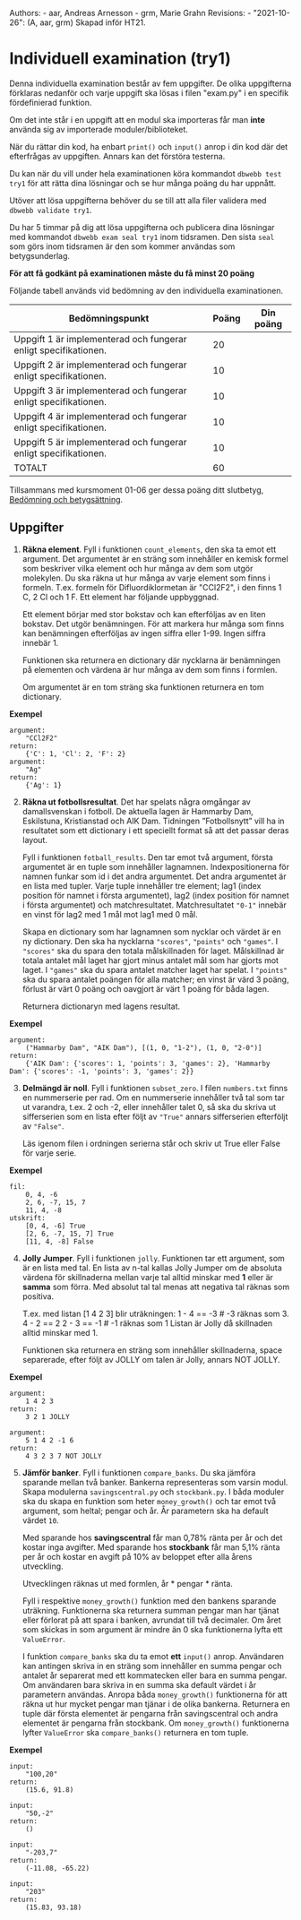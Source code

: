 Authors:
    - aar, Andreas Arnesson
    - grm, Marie Grahn
Revisions:
    - "2021-10-26": (A, aar, grm) Skapad inför HT21.


Individuell examination (try1)
==================================

Denna individuella examination består av fem uppgifter. De olika uppgifterna förklaras nedanför och varje uppgift ska lösas i filen "exam.py" i en specifik fördefinierad funktion.

Om det inte står i en uppgift att en modul ska importeras får man **inte** använda sig av importerade moduler/biblioteket.

När du rättar din kod, ha enbart `print()` och `input()` anrop i din kod där det efterfrågas av uppgiften. Annars kan det förstöra testerna.

Du kan när du vill under hela examinationen köra kommandot `dbwebb test try1` för att rätta dina lösningar och se hur många poäng du har uppnått.

Utöver att lösa uppgifterna behöver du se till att alla filer validera med `dbwebb validate try1`.

Du har 5 timmar på dig att lösa uppgifterna och publicera dina lösningar med kommandot `dbwebb exam seal try1` inom tidsramen. Den sista `seal` som görs inom tidsramen är den som kommer användas som betygsunderlag.

**För att få godkänt på examinationen måste du få minst 20 poäng**

Följande tabell används vid bedömning av den individuella examinationen.

| Bedömningspunkt | Poäng | Din poäng |
|-----------------|-------|-----------|
| Uppgift 1 är implementerad och fungerar enligt specifikationen. | 20 | |
| Uppgift 2 är implementerad och fungerar enligt specifikationen. | 10 | |
| Uppgift 3 är implementerad och fungerar enligt specifikationen. | 10 | |
| Uppgift 4 är implementerad och fungerar enligt specifikationen. | 10 | |
| Uppgift 5 är implementerad och fungerar enligt specifikationen. | 10 | |
| TOTALT | 60 | |

Tillsammans med kursmoment 01-06 ger dessa poäng ditt slutbetyg, [Bedömning och betygsättning](http://dbwebb.se/kurser/faq/bedomning-och-betygsattning-individuell).


Uppgifter
---------------------------------

1. **Räkna element**. Fyll i funktionen `count_elements`, den ska ta emot ett argument. Det argumentet är en sträng som innehåller en kemisk formel som beskriver vilka element och hur många av dem som utgör molekylen. Du ska räkna ut hur många av varje element som finns i formeln. T.ex. formeln för Difluordiklormetan är "CCl2F2", i  den finns 1 C, 2 Cl och 1 F. Ett element har följande uppbyggnad.

    Ett element börjar med stor bokstav och kan efterföljas av en liten bokstav. Det utgör benämningen. För att markera hur många som finns kan benämningen efterföljas av ingen siffra eller 1-99. Ingen siffra innebär 1.

    Funktionen ska returnera en dictionary där nycklarna är benämningen på elementen och värdena är hur många av dem som finns i formlen.

    Om argumentet är en tom sträng ska funktionen returnera en tom dictionary.

**Exempel**

    argument:
        "CCl2F2"
    return:
        {'C': 1, 'Cl': 2, 'F': 2}
    argument:
        "Ag"
    return:
        {'Ag': 1}



2. **Räkna ut fotbollsresultat**. Det har spelats några omgångar av damallsvenskan i fotboll. De aktuella lagen är Hammarby Dam, Eskilstuna, Kristianstad och AIK Dam. Tidningen ”Fotbollsnytt” vill ha in resultatet som ett dictionary i ett speciellt format så att det passar deras layout. 

    Fyll i funktionen `fotball_results`. Den tar emot två argument, första argumentet är en tuple som innehåller lagnamnen. Indexpositionerna för namnen funkar som id i det andra argumentet. Det andra argumentet är en lista med tupler. Varje tuple innehåller tre element; lag1 (index position för namnet i första argumentet), lag2 (index position för namnet i första argumentet) och matchresultatet. Matchresultatet `"0-1"` innebär en vinst för lag2 med 1 mål mot lag1 med 0 mål.

    Skapa en dictionary som har lagnamnen som nycklar och värdet är en ny dictionary. Den ska ha nycklarna `"scores"`, `"points"` och `"games"`. I `"scores"` ska du spara den totala målskillnaden för laget. Målskillnad är totala antalet mål laget har gjort minus antalet mål som har gjorts mot laget. I `"games"` ska du spara antalet matcher laget har spelat. I `"points"` ska du spara antalet poängen för alla matcher; en vinst är värd 3 poäng, förlust är värt 0 poäng och oavgjort är värt 1 poäng för båda lagen.

    Returnera dictionaryn med lagens resultat.

**Exempel**

    argument:
        ("Hammarby Dam", "AIK Dam"), [(1, 0, "1-2"), (1, 0, "2-0")]
    return:
        {'AIK Dam': {'scores': 1, 'points': 3, 'games': 2}, 'Hammarby Dam': {'scores': -1, 'points': 3, 'games': 2}}



3. **Delmängd är noll**. Fyll i funktionen `subset_zero`. I filen `numbers.txt` finns en nummerserie per rad. Om en nummerserie innehåller två tal som tar ut varandra, t.ex. 2 och -2, eller innehåller talet 0, så ska du skriva ut sifferserien som en lista efter följt av `"True"` annars sifferserien efterföljt av `"False"`.

    Läs igenom filen i ordningen serierna står och skriv ut True eller False för varje serie.

**Exempel**

    fil:
        0, 4, -6
        2, 6, -7, 15, 7
        11, 4, -8
    utskrift:
        [0, 4, -6] True
        [2, 6, -7, 15, 7] True
        [11, 4, -8] False



4. **Jolly Jumper**. Fyll i funktionen `jolly`. Funktionen tar ett argument, som är en lista med tal. En lista av n-tal kallas Jolly Jumper om de absoluta värdena för skillnaderna mellan varje tal alltid minskar med **1** eller är **samma** som förra. Med absolut tal tal menas att negativa tal räknas som positiva.

    T.ex. med listan [1 4 2 3] blir uträkningen:
    1 - 4 == -3 # -3 räknas som 3.
    4 - 2 == 2
    2 - 3 == -1 # -1 räknas som 1
    Listan är Jolly då skillnaden alltid minskar med 1.

    Funktionen ska returnera en sträng som innehåller skillnaderna, space separerade, efter följt av JOLLY om talen är Jolly, annars NOT JOLLY. 

**Exempel**

    argument:
        1 4 2 3
    return:
        3 2 1 JOLLY

    argument:
        5 1 4 2 -1 6
    return:
        4 3 2 3 7 NOT JOLLY



5. **Jämför banker**. Fyll i funktionen `compare_banks`. Du ska jämföra sparande mellan två banker. Bankerna representeras som varsin modul. Skapa modulerna `savingscentral.py` och `stockbank.py`. I båda moduler ska du skapa en funktion som heter `money_growth()` och tar emot två argument, som heltal; pengar och år. År parametern ska ha default värdet `10`.

    Med sparande hos **savingscentral** får man 0,78% ränta per år och det kostar inga avgifter. Med sparande hos **stockbank** får man 5,1% ränta per år och kostar en avgift på 10% av beloppet efter alla årens utveckling.

    Utvecklingen räknas ut med formlen, år * pengar * ränta.

    Fyll i respektive `money_growth()` funktion med den bankens sparande uträkning. Funktionerna ska returnera summan pengar man har tjänat eller förlorat på att spara i banken, avrundat till två decimaler.
    Om året som skickas in som argument är mindre än 0 ska funktionerna lyfta ett `ValueError`.

    I funktion `compare_banks` ska du ta emot **ett** `input()` anrop. Användaren kan antingen skriva in en sträng som innehåller en summa pengar och antalet år separerat med ett kommatecken eller bara en summa pengar. Om användaren bara skriva in en summa ska default värdet i år parametern användas. Anropa båda `money_growth()` funktionerna för att räkna ut hur mycket pengar man tjänar i de olika bankerna. Returnera en tuple där första elementet är pengarna från savingscentral och andra elementet är pengarna från stockbank.
    Om `money_growth()` funktionerna lyfter `ValueError` ska `compare_banks()` returnera en tom tuple.

**Exempel**

    input:
        "100,20"
    return:
        (15.6, 91.8)

    input:
        "50,-2"
    return:
        ()

    input:
        "-203,7"
    return:
        (-11.08, -65.22)

    input:
        "203"
    return:
        (15.83, 93.18)
